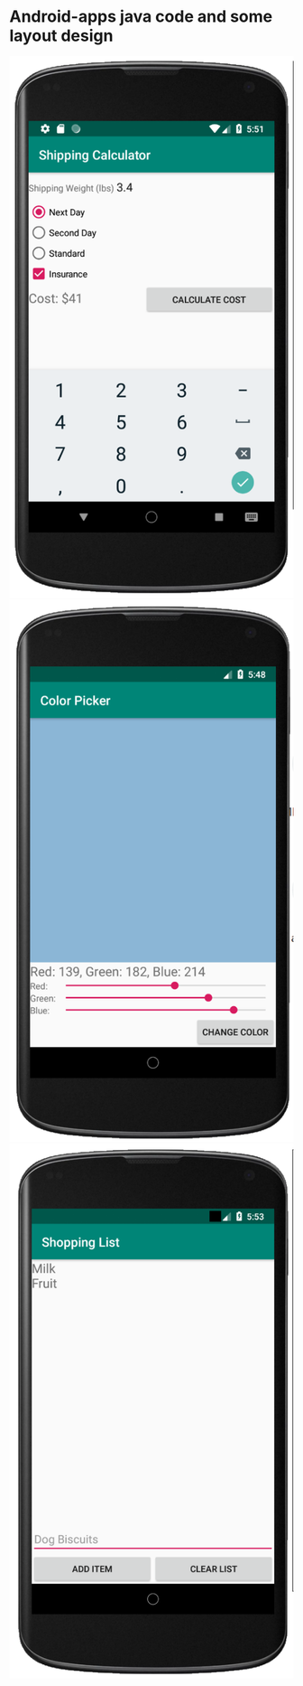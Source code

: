 # Android-apps java code and some layout design
![image](https://github.com/haoli94/Android-apps/blob/master/Shipping%20Calculator.png)
![image](https://github.com/haoli94/Android-apps/blob/master/Color%20Picker.png)
![image](https://github.com/haoli94/Android-apps/blob/master/Shipping%20List.png)
